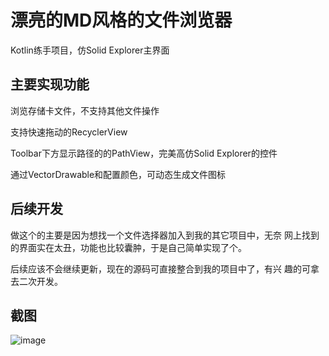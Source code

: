 # 漂亮的MD风格的文件浏览器

Kotlin练手项目，仿Solid Explorer主界面

## 主要实现功能

浏览存储卡文件，不支持其他文件操作

支持快速拖动的RecyclerView

Toolbar下方显示路径的的PathView，完美高仿Solid Explorer的控件

通过VectorDrawable和配置颜色，可动态生成文件图标

## 后续开发

做这个的主要是因为想找一个文件选择器加入到我的其它项目中，无奈
网上找到的界面实在太丑，功能也比较囊肿，于是自己简单实现了个。

后续应该不会继续更新，现在的源码可直接整合到我的项目中了，有兴
趣的可拿去二次开发。

## 截图

![image](https://github.com/L-JINBIN/MaterialFileExplorer/raw/master/screenshots/Screenshot_1.png)